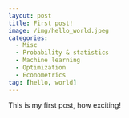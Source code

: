 ```yaml
---
layout: post
title: First post!
image: /img/hello_world.jpeg
categories:
  - Misc
  - Probability & statistics
  - Machine learning
  - Optimization
  - Econometrics
tag: [hello, world]
---
```


This is my first post, how exciting!
